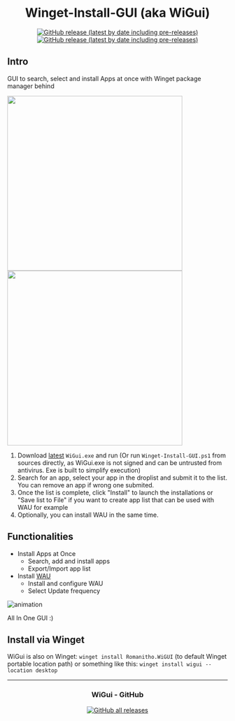<div align="center">

# Winget-Install-GUI (aka WiGui)
[![GitHub release (latest by date including pre-releases)](https://img.shields.io/github/v/release/Romanitho/Winget-Install-GUI?label=Latest%20version&style=flat-square)](https://github.com/Romanitho/Winget-Install-GUI/releases)
[![GitHub release (latest by date including pre-releases)](https://img.shields.io/github/downloads-pre/Romanitho/Winget-Install-GUI/latest/total?label=Downloads&style=flat-square)](https://github.com/Romanitho/Winget-Install-GUI/releases)

</div>

## Intro

GUI to search, select and install Apps at once with Winget package manager behind

<img src="https://user-images.githubusercontent.com/96626929/167912661-86014091-1d7c-478b-a836-421ec9f307a8.png" width="400"> <img src="https://user-images.githubusercontent.com/96626929/167912772-de5a55fe-68a8-44ed-91fb-fcf5b34d891f.png" width="400">

1. Download [latest](https://github.com/Romanitho/Winget-Install-GUI/releases/) `WiGui.exe` and run (Or run `Winget-Install-GUI.ps1` from sources directly, as WiGui.exe is not signed and can be untrusted from antivirus. Exe is built to simplify execution)
3. Search for an app, select your app in the droplist and submit it to the list. You can remove an app if wrong one submited.
4. Once the list is complete, click "Install" to launch the installations or "Save list to File" if you want to create app list that can be used with WAU for example
5. Optionally, you can install WAU in the same time.

## Functionalities

- Install Apps at Once
  - Search, add and install apps
  - Export/Import app list
- Install [WAU](https://github.com/Romanitho/Winget-AutoUpdate)
  - Install and configure WAU
  - Select Update frequency

![animation](https://user-images.githubusercontent.com/96626929/168034491-4dfe7ccd-55d7-4082-8bd7-e8b3d56d34f8.gif)


All In One GUI :)

## Install via Winget

WiGui is also on Winget:
`winget install Romanitho.WiGUI` (to default Winget portable location path)
or something like this:
`winget install wigui --location desktop`

<div align="center">

---

### WiGui - GitHub

[![GitHub all releases](https://img.shields.io/github/downloads/Romanitho/Winget-Install-GUI/total?label=Total%20WiGui%20downloads&style=flat-square)](https://tooomm.github.io/github-release-stats/?username=Romanitho&repository=Winget-Install-GUI)

</div>
